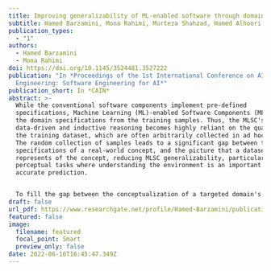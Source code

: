 ```yaml
---
title: Improving generalizability of ML-enabled software through domain specification
subtitle: Hamed Barzamini, Mona Rahimi, Murteza Shahzad, Hamed Alhoori
publication_types:
  - "1"
authors:
  - Hamed Barzamini
  - Mona Rahimi
doi: https://doi.org/10.1145/3524481.3527222
publication: "In *Proceedings of the 1st International Conference on AI
  Engineering: Software Engineering for AI*"
publication_short: In *CAIN*
abstract: >-
  While the conventional software components implement pre-defined
  specifications, Machine Learning (ML)-enabled Software Components (MLSC) learn
  the domain specifications from the training samples. Thus, the MLSC's
  data-driven and inductive reasoning becomes highly reliant on the quality of
  the training dataset, which are often arbitrarily collected in ad hoc manners.
  The random collection of samples leads to a significant gap between the actual
  specifications of a real-world concept, and the picture that a dataset
  represents of the concept, reducing MLSC generalizability, particularly in
  perceptual tasks where understanding the environment is an important factor of
  accurate prediction.


  To fill the gap between the conceptualization of a targeted domain's concept and its visualization in the MLSC dataset, we propose exploiting semantic specification of the concept to identify the concepts' missing variants in the data. We first, semantically specify hard-to-specify targeted domain's concepts and second, refer to the derived specifications to evaluate the diversity and relative completeness of MLSC collected datasets. The systematic augmentation of training datasets, with respect to the semantics of the domain, improves the quality of an arbitrarily collected dataset and potentially yields more reliable models. As a proof of concept, we automatically acquired the existing semantic knowledge for specifying the automotive domain concept "pedestrian." Augmenting the state-of-the-art pedestrian datasets accordingly, the evaluations showed that semantic augmentation outperforms brute-force machine learning in satisfying the MLSC accuracy requirements.
draft: false
url_pdf: https://www.researchgate.net/profile/Hamed-Barzamini/publication/365120599_CADE_The_Missing_Benchmark_in_Evaluating_Dataset_Requirements_of_AI-enabled_Software/links/63d5f44bc465a873a267858c/CADE-The-Missing-Benchmark-in-Evaluating-Dataset-Requirements-of-AI-enabled-Software.pdf
featured: false
image:
  filename: featured
  focal_point: Smart
  preview_only: false
date: 2022-06-16T16:45:47.349Z
---
```

